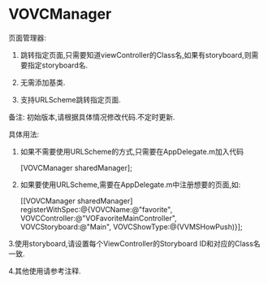 # VOVCManager
页面管理器:

1. 跳转指定页面,只需要知道viewController的Class名,如果有storyboard,则需要指定storyboard名.

2. 无需添加基类.

3. 支持URLScheme跳转指定页面.

备注: 初始版本,请根据具体情况修改代码.不定时更新.

具体用法:

1. 如果不需要使用URLScheme的方式,只需要在AppDelegate.m加入代码

    [VOVCManager sharedManager];
    
2. 如果要使用URLScheme,需要在AppDelegate.m中注册想要的页面,如:

    [[VOVCManager sharedManager] registerWithSpec:@{VOVCName:@"favorite",
                                                    VOVCController:@"VOFavoriteMainController",
                                                    VOVCStoryboard:@"Main",
                                                    VOVCShowType:@(VVMSHowPush)}];
                                                    
3.使用storyboard,请设置每个ViewController的Storyboard ID和对应的Class名一致.

4.其他使用请参考注释.
